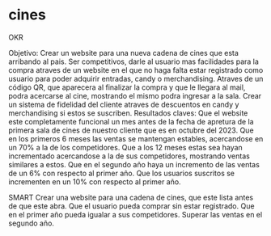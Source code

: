 # cines

OKR

Objetivo:
Crear un website para una nueva cadena de cines que esta arribando al pais.
Ser competitivos, darle al usuario mas facilidades para la compra atraves de un website en el que no haga falta estar registrado como usuario para poder adquirir entradas, candy o merchandising. Atraves de un código QR, que aparecera al finalizar la compra y que le llegara al mail, podra acercarse al cine, mostrando el mismo podra ingresar a la sala. 
Crear un sistema de fidelidad del cliente atraves de descuentos en candy y merchandising si estos se suscriben.
Resultados claves:
Que el website este completamente funcional un mes antes de la fecha de apretura de la primera sala de cines de nuestro cliente que es en octubre del 2023.
Que en los primeros 6 meses las ventas se mantengan estables, acercandose en un 70% a la de los competidores. Que a los 12 meses estas sea hayan incrementado acercandose a la de sus competidores, mostrando ventas similares a estos.
Que en el segundo año haya un incremento de las ventas de un 6% con respecto al primer año.
Que los usuarios suscritos se incrementen en un 10% con respecto al primer año.

SMART
Crear una website para una cadena de cines, que este lista antes de que este abra. Que el usuario pueda comprar sin estar registrado. Que en el primer año pueda igualar a sus competidores. Superar las ventas en el segundo año.
